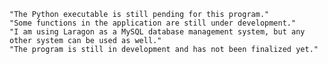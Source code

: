     "The Python executable is still pending for this program."
    "Some functions in the application are still under development."
    "I am using Laragon as a MySQL database management system, but any other system can be used as well."
    "The program is still in development and has not been finalized yet."
